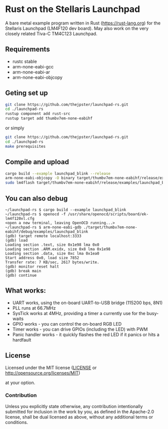 # Rust on the Stellaris Launchpad

A bare metal example program written in Rust (https://rust-lang.org) for the Stellaris Launchpad (LM4F120 dev board). May also work on the very closely related Tiva-C TM4C123 Launchpad.

## Requirements

* rustc stable
* arm-none-eabi-gcc
* arm-none-eabi-ar
* arm-none-eabi-objcopy

## Geting set up

```bash
git clone https://github.com/thejpster/launchpad-rs.git
cd ./launchpad-rs
rustup component add rust-src
rustup target add thumbv7em-none-eabihf
```

or simply

```bash
git clone https://github.com/thejpster/launchpad-rs.git
cd ./launchpad-rs
make prerequisites
```

## Compile and upload

```bash
cargo build --example launchpad_blink --release
arm-none-eabi-objcopy -O binary target/thumbv7em-none-eabihf/release/examples/launchpad_blink target/thumbv7em-none-eabihf/release/examples/launchpad_blink.bin
sudo lm4flash target/thumbv7em-none-eabihf/release/examples/launchpad_blink.bin
```

## You can also debug

```
~/launchpad-rs $ cargo build --example launchpad_blink
~/launchpad-rs $ openocd -f /usr/share/openocd/scripts/board/ek-lm4f120xl.cfg
<open a new terminal, leaving OpenOCD running...>
~/launchpad-rs $ arm-none-eabi-gdb ./target/thumbv7em-none-eabihf/debug/examples/launchpad_blink
(gdb) target remote localhost:3333
(gdb) load
Loading section .text, size 0x1e98 lma 0x0
Loading section .ARM.exidx, size 0x8 lma 0x1e98
Loading section .data, size 0xc lma 0x1ea0
Start address 0x0, load size 7852
Transfer rate: 7 KB/sec, 2617 bytes/write.
(gdb) monitor reset halt
(gdb) break main
(gdb) continue
```

## What works:

* UART works, using the on-board UART-to-USB bridge (115200 bps, 8N1)
* PLL runs at 66.7MHz
* SysTick works at 4MHz, providing a timer a currently use for the busy-waits
* GPIO works - you can control the on-board RGB LED
* Timer works - you can drive GPIOs (including the LED) with PWM
* Panic handler works - it quickly flashes the red LED if it panics or hits a hardfault

## License

Licensed under the MIT license ([LICENSE](../LICENSE) or http://opensource.org/licenses/MIT)

at your option.

### Contribution

Unless you explicitly state otherwise, any contribution intentionally submitted
for inclusion in the work by you, as defined in the Apache-2.0 license, shall be
dual licensed as above, without any additional terms or conditions.
